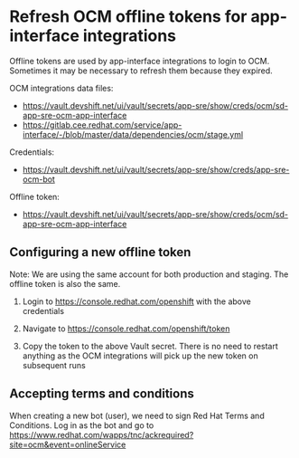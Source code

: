 # Refresh OCM offline tokens for app-interface integrations

Offline tokens are used by app-interface integrations to login to OCM. Sometimes it may be necessary to refresh them because they expired.

OCM integrations data files:
- https://vault.devshift.net/ui/vault/secrets/app-sre/show/creds/ocm/sd-app-sre-ocm-app-interface
- https://gitlab.cee.redhat.com/service/app-interface/-/blob/master/data/dependencies/ocm/stage.yml

Credentials:
- https://vault.devshift.net/ui/vault/secrets/app-sre/show/creds/app-sre-ocm-bot

Offline token:
- https://vault.devshift.net/ui/vault/secrets/app-sre/show/creds/ocm/sd-app-sre-ocm-app-interface

## Configuring a new offline token

Note: We are using the same account for both production and staging. The offline token is also the same.

1. Login to https://console.redhat.com/openshift with the above credentials

1. Navigate to https://console.redhat.com/openshift/token

1. Copy the token to the above Vault secret. There is no need to restart anything as the OCM integrations will pick up the new token on subsequent runs

## Accepting terms and conditions

When creating a new bot (user), we need to sign Red Hat Terms and Conditions. Log in as the bot and go to https://www.redhat.com/wapps/tnc/ackrequired?site=ocm&event=onlineService
